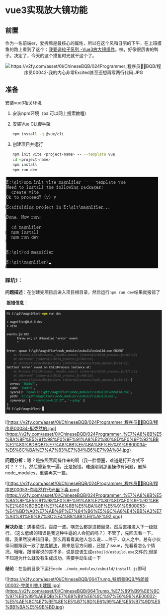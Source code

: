 # vue3实现放大镜功能

## 前置

​	作为一名前端er，爱折腾是最核心的属性，所以在这个风和日丽的下午，在上班摸鱼的路上看到了这个：[我要造轮子系列 -Vue3放大镜组件](https://juejin.cn/post/6980724800318603272)。咦，好像很厉害的鸭子。决定了，今天的这个摸鱼时光就干这个了。

<div align="center">
  <img src="https://v2fy.com/asset/0i/ChineseBQB/024Programmer_%E7%A8%8B%E5%BA%8F%E5%91%98%F0%9F%91%A8%E2%80%8D%F0%9F%92%BB%E2%80%8DBQB/%E7%A8%8B%E5%BA%8F%E5%91%9800042-%E6%88%91%E7%9A%84%E5%86%85%E5%BF%83%E9%9D%9E%E5%B8%B8Excited%E7%94%9A%E8%87%B3%E8%BF%98%E6%83%B3%E5%86%8D%E5%86%99%E4%B8%A4%E8%A1%8C%E4%BB%A3%E7%A0%81.JPG" alt="https://v2fy.com/asset/0i/ChineseBQB/024Programmer_程序员👨‍💻‍BQB/程序员00042-我的内心非常Excited甚至还想再写两行代码.JPG"/>	
</div>

## 准备
安装vue3相关环境

1. 安装npm环境（ps:可以网上搜索教程）

2. 安装Vue CLI脚手架

   ```bash
   npm install -g @vue/cli
   ```

3. 创建项目并运行

   ```bash
   npm init vite <project-name> -- --template vue
   cd <project-name>
   npm install
   npm run dev
   ```

![image-20210803144622937](./readme-images/image-20210803144622937.png)

### 踩坑1：

​	**问题描述**：在创建完项目后进入项目根目录，然后运行`npm run dev`结果就报错了

​	**报错信息**：

![image-20210803145809981](./readme-images/image-20210803145809981.png)

![https://v2fy.com/asset/0i/ChineseBQB/024Programmer_程序员👨‍💻‍BQB/程序员00034-挺秃然的.jpg](https://v2fy.com/asset/0i/ChineseBQB/024Programmer_%E7%A8%8B%E5%BA%8F%E5%91%98%F0%9F%91%A8%E2%80%8D%F0%9F%92%BB%E2%80%8DBQB/%E7%A8%8B%E5%BA%8F%E5%91%9800034-%E6%8C%BA%E7%A7%83%E7%84%B6%E7%9A%84.jpg)

**问题分析**：嗯？是按照官网操作来的啊（我一脸懵圈，难道是打开方式不对？？？），然后重新来一遍，还是报错。难道刚刚那里操作有问题，删掉node_modules，重装再来一篇。

![https://v2fy.com/asset/0i/ChineseBQB/024Programmer_程序员👨‍💻‍BQB/程序员00053-你竟然在代码里下毒.png](https://v2fy.com/asset/0i/ChineseBQB/024Programmer_%E7%A8%8B%E5%BA%8F%E5%91%98%F0%9F%91%A8%E2%80%8D%F0%9F%92%BB%E2%80%8DBQB/%E7%A8%8B%E5%BA%8F%E5%91%9800053-%E4%BD%A0%E7%AB%9F%E7%84%B6%E5%9C%A8%E4%BB%A3%E7%A0%81%E9%87%8C%E4%B8%8B%E6%AF%92.png)

**解决办法**：遇事莫慌，百度一波。咦怎么都是进错目录，然后直接进入下一级就行。（这么低级的错误是我这种牛逼的人会犯的吗？）不管了，先回去看一下，嗯，我果然没进错目录。那么再看看其他人怎么说......终于，众人之中，总有小伙伴问题跟我一致了[参考解决](https://blog.csdn.net/qq_36404808/article/details/118672341)，原来是官方问题，还提了issue，先看看怎么个情况。哦哦，跟博客说的差不多，说是应该生成`esbuild/esbuild.exe`文件的,但是不知道为什么就没有生成成功，需要手动生成一下

**结论**：在当前目录下运行`node ./node_modules/esbuild/install.js`即可

![https://v2fy.com/asset/0i/ChineseBQB/064Trump_特朗普BQB/特朗普00002-完美川普川建国.jpg](https://v2fy.com/asset/0i/ChineseBQB/064Trump_%E7%89%B9%E6%9C%97%E6%99%AEBQB/%E7%89%B9%E6%9C%97%E6%99%AE00002-%E5%AE%8C%E7%BE%8E%E5%B7%9D%E6%99%AE%E5%B7%9D%E5%BB%BA%E5%9B%BD.jpg)

